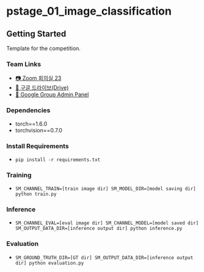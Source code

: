 # pstage_01_image_classification

## Getting Started

Template for the competition.

### Team Links
- [📷 Zoom 회의실 23](https://zoom.us/j/97196865381?pwd=ckxjdkhLV3EzSEI5L3FhNC9WaVg3dz09)
- [📂 구글 드라이브(Drive)](https://drive.google.com/drive/u/2/folders/1oI71ZYms5crDxkE1xR9LryRzn45wTP4W)
- [🎯 Google Group Admin Panel](https://groups.google.com/g/temp-boostcamp-ai/members)


### Dependencies
- torch==1.6.0
- torchvision==0.7.0                                                              

### Install Requirements
- `pip install -r requirements.txt`

### Training
- `SM_CHANNEL_TRAIN=[train image dir] SM_MODEL_DIR=[model saving dir] python train.py`

### Inference
- `SM_CHANNEL_EVAL=[eval image dir] SM_CHANNEL_MODEL=[model saved dir] SM_OUTPUT_DATA_DIR=[inference output dir] python inference.py`

### Evaluation
- `SM_GROUND_TRUTH_DIR=[GT dir] SM_OUTPUT_DATA_DIR=[inference output dir] python evaluation.py`
